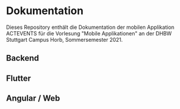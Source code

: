 # Dokumentation
Dieses Repository enthält die Dokumentation der mobilen Applikation ACTEVENTS für die Vorlesung "Mobile Applikationen" an der DHBW Stuttgart Campus Horb, Sommersemester 2021.

## Backend

## Flutter

## Angular / Web
